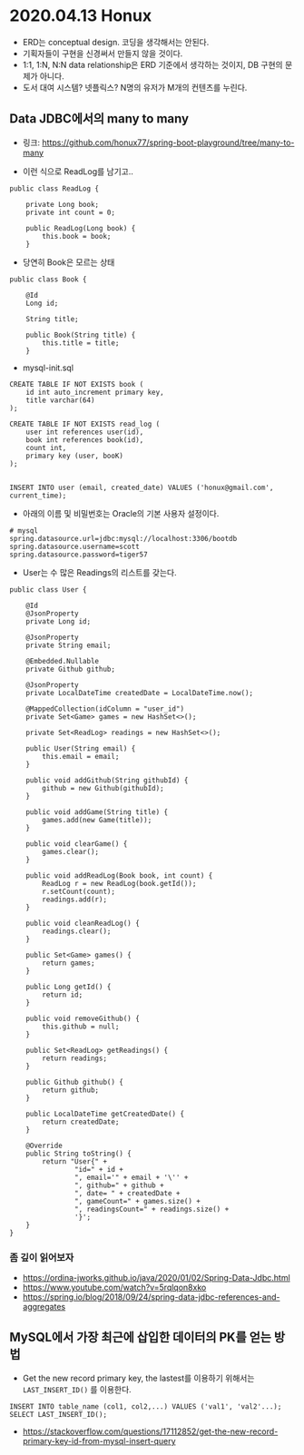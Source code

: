 # 2020.04.13 Honux

* ERD는 conceptual design. 코딩을 생각해서는 안된다.
* 기획자들이 구현을 신경써서 만들지 않을 것이다.
* 1:1, 1:N, N:N data relationship은 ERD 기준에서 생각하는 것이지, DB 구현의 문제가 아니다.
* 도서 대여 시스템? 넷플릭스? N명의 유저가 M개의 컨텐츠를 누린다.

## Data JDBC에서의 many to many

* 링크: https://github.com/honux77/spring-boot-playground/tree/many-to-many

* 이런 식으로 ReadLog를 남기고..

```
public class ReadLog {

    private Long book;
    private int count = 0;

    public ReadLog(Long book) {
        this.book = book;
    }
```

* 당연히 Book은 모르는 상태

```
public class Book {

    @Id
    Long id;

    String title;

    public Book(String title) {
        this.title = title;
    }
```

* mysql-init.sql

```
CREATE TABLE IF NOT EXISTS book (
    id int auto_increment primary key,
    title varchar(64)
);

CREATE TABLE IF NOT EXISTS read_log (
    user int references user(id),
    book int references book(id),
    count int,
    primary key (user, booK)
);


INSERT INTO user (email, created_date) VALUES ('honux@gmail.com', current_time);
```

* 아래의 이름 및 비밀번호는 Oracle의 기본 사용자 설정이다.

```
# mysql
spring.datasource.url=jdbc:mysql://localhost:3306/bootdb
spring.datasource.username=scott
spring.datasource.password=tiger57
```

* User는 수 많은 Readings의 리스트를 갖는다.

```
public class User {

    @Id
    @JsonProperty
    private Long id;

    @JsonProperty
    private String email;

    @Embedded.Nullable
    private Github github;

    @JsonProperty
    private LocalDateTime createdDate = LocalDateTime.now();

    @MappedCollection(idColumn = "user_id")
    private Set<Game> games = new HashSet<>();

    private Set<ReadLog> readings = new HashSet<>();

    public User(String email) {
        this.email = email;
    }

    public void addGithub(String githubId) {
        github = new Github(githubId);
    }

    public void addGame(String title) {
        games.add(new Game(title));
    }

    public void clearGame() {
        games.clear();
    }

    public void addReadLog(Book book, int count) {
        ReadLog r = new ReadLog(book.getId());
        r.setCount(count);
        readings.add(r);
    }

    public void cleanReadLog() {
        readings.clear();
    }

    public Set<Game> games() {
        return games;
    }

    public Long getId() {
        return id;
    }

    public void removeGithub() {
        this.github = null;
    }

    public Set<ReadLog> getReadings() {
        return readings;
    }

    public Github github() {
        return github;
    }

    public LocalDateTime getCreatedDate() {
        return createdDate;
    }

    @Override
    public String toString() {
        return "User{" +
                "id=" + id +
                ", email='" + email + '\'' +
                ", github=" + github +
                ", date= " + createdDate +
                ", gameCount=" + games.size() +
                ", readingsCount=" + readings.size() +
                '}';
    }
}
```

### 좀 깊이 읽어보자

* https://ordina-jworks.github.io/java/2020/01/02/Spring-Data-Jdbc.html
* https://www.youtube.com/watch?v=5rqlqon8xko
* https://spring.io/blog/2018/09/24/spring-data-jdbc-references-and-aggregates



## MySQL에서 가장 최근에 삽입한 데이터의 PK를 얻는 방법

* Get the new record primary key, the lastest를 이용하기 위해서는 ```LAST_INSERT_ID()``` 를 이용한다.

```
INSERT INTO table_name (col1, col2,...) VALUES ('val1', 'val2'...);
SELECT LAST_INSERT_ID();
```

* https://stackoverflow.com/questions/17112852/get-the-new-record-primary-key-id-from-mysql-insert-query